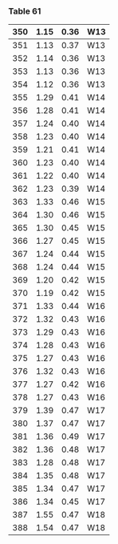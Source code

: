 <a name="table-61"></a>
### Table 61

| 350 | 1.15 | 0.36 | W13 |
| --- | --- | --- | --- |
| 351 | 1.13 | 0.37 | W13 |
| 352 | 1.14 | 0.36 | W13 |
| 353 | 1.13 | 0.36 | W13 |
| 354 | 1.12 | 0.36 | W13 |
| 355 | 1.29 | 0.41 | W14 |
| 356 | 1.28 | 0.41 | W14 |
| 357 | 1.24 | 0.40 | W14 |
| 358 | 1.23 | 0.40 | W14 |
| 359 | 1.21 | 0.41 | W14 |
| 360 | 1.23 | 0.40 | W14 |
| 361 | 1.22 | 0.40 | W14 |
| 362 | 1.23 | 0.39 | W14 |
| 363 | 1.33 | 0.46 | W15 |
| 364 | 1.30 | 0.46 | W15 |
| 365 | 1.30 | 0.45 | W15 |
| 366 | 1.27 | 0.45 | W15 |
| 367 | 1.24 | 0.44 | W15 |
| 368 | 1.24 | 0.44 | W15 |
| 369 | 1.20 | 0.42 | W15 |
| 370 | 1.19 | 0.42 | W15 |
| 371 | 1.33 | 0.44 | W16 |
| 372 | 1.32 | 0.43 | W16 |
| 373 | 1.29 | 0.43 | W16 |
| 374 | 1.28 | 0.43 | W16 |
| 375 | 1.27 | 0.43 | W16 |
| 376 | 1.32 | 0.43 | W16 |
| 377 | 1.27 | 0.42 | W16 |
| 378 | 1.27 | 0.43 | W16 |
| 379 | 1.39 | 0.47 | W17 |
| 380 | 1.37 | 0.47 | W17 |
| 381 | 1.36 | 0.49 | W17 |
| 382 | 1.36 | 0.48 | W17 |
| 383 | 1.28 | 0.48 | W17 |
| 384 | 1.35 | 0.48 | W17 |
| 385 | 1.34 | 0.47 | W17 |
| 386 | 1.34 | 0.45 | W17 |
| 387 | 1.55 | 0.47 | W18 |
| 388 | 1.54 | 0.47 | W18 |